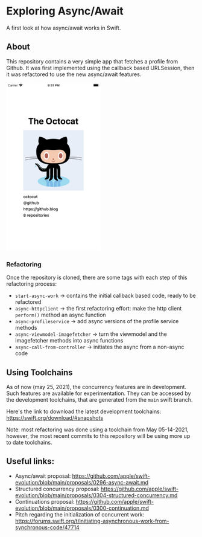 # Exploring Async/Await

A first look at how async/await works in Swift. 

## About

This repository contains a very simple app that fetches a profile from Github. It was first implemented using the callback based URLSession, then it was refactored to use the new async/await features.

<img src="./screenshots/github-profile-sample-app.png" width="250px" />

### Refactoring

Once the repository is cloned, there are some tags with each step of this refactoring process:

- `start-async-work` -> contains the initial callback based code, ready to be refactored
- `async-httpclient` -> the first refactoring effort: make the http client `perform()` method an async function
- `async-profileservice` -> add async versions of the profile service methods
- `async-viewmodel-imagefetcher` -> turn the viewmodel and the imagefetcher methods into async functions
- `async-call-from-controller` -> initiates the async from a non-async code

## Using Toolchains

As of now (may 25, 2021), the concurrency features are in development. Such features are available for experimentation. They can be accessed by the development toolchains, that are generated from the `main` swift branch.

Here's the link to download the latest development toolchains: https://swift.org/download/#snapshots

Note: most refactoring was done using a toolchain from May 05-14-2021, however, the most recent commits to this repository will be using more up to date toolchains.

## Useful links:

- Async/await proposal: https://github.com/apple/swift-evolution/blob/main/proposals/0296-async-await.md
- Structured concurrency proposal: https://github.com/apple/swift-evolution/blob/main/proposals/0304-structured-concurrency.md
- Continuations proposal: https://github.com/apple/swift-evolution/blob/main/proposals/0300-continuation.md
- Pitch regarding the initialization of concurrent work: https://forums.swift.org/t/initiating-asynchronous-work-from-synchronous-code/47714
